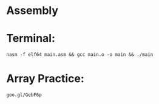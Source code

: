 # Assembly
  
  # Terminal: 
    nasm -f elf64 main.asm && gcc main.o -o main && ./main
    
  # Array Practice:
    goo.gl/GebF6p
